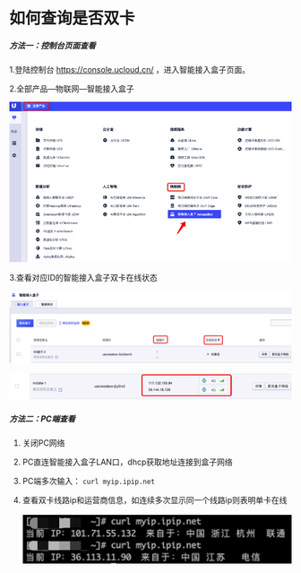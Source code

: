 # 如何查询是否双卡

##### **方法一：控制台页面查看**

1.登陆控制台 https://console.ucloud.cn/ ，进入智能接入盒子页面。

2.全部产品—物联网—智能接入盒子

![图片4](../images/图片4.png)

3.查看对应ID的智能接入盒子双卡在线状态

![图片5](../images/图片5.png)

![图片6](../images/图片6.png)



##### **方法二：PC端查看**

1. 关闭PC网络

2. PC直连智能接入盒子LAN口，dhcp获取地址连接到盒子网络

3. PC端多次输入： `curl myip.ipip.net`

4. 查看双卡线路ip和运营商信息，如连续多次显示同一个线路ip则表明单卡在线<br>    ![图片7](../images/图片7.png)

